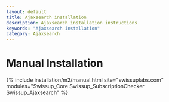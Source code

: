 ```yaml
---
layout: default
title: Ajaxsearch installation
description: Ajaxsearch installation instructions
keywords: "Ajaxsearch installation"
category: Ajaxsearch
---
```


# Manual Installation

{% include installation/m2/manual.html site="swissuplabs.com" modules="Swissup_Core Swissup_SubscriptionChecker Swissup_Ajaxsearch" %}


